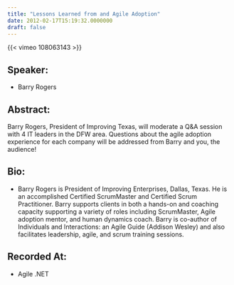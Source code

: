 ```yaml
---
title: "Lessons Learned from and Agile Adoption"
date: 2012-02-17T15:19:32.0000000
draft: false
---
```


{{< vimeo 108063143 >}}

## Speaker:

 - Barry Rogers

## Abstract:

<p>Barry Rogers, President of Improving Texas, will moderate a Q&amp;A session with 4 IT leaders in the DFW area. Questions about the agile adoption experience for each company will be addressed from Barry and you, the audience!</p>

## Bio:

 - <p>Barry Rogers is President of Improving Enterprises, Dallas, Texas. He is an accomplished Certified ScrumMaster and Certified Scrum Practitioner. Barry supports clients in both a hands-on and coaching capacity supporting a variety of roles including ScrumMaster, Agile adoption mentor, and human dynamics coach. Barry is co-author of Individuals and Interactions: an Agile Guide (Addison Wesley) and also facilitates leadership, agile, and scrum training sessions.</p>

## Recorded At:

 - Agile .NET

